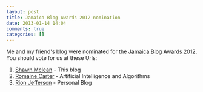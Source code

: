 ```yaml
---
layout: post
title: Jamaica Blog Awards 2012 nomination
date: 2013-01-14 14:04
comments: true
categories: []
---
```

Me and my friend's blog were nominated for the <a href="http://jamaicablogawards.org/jm/">Jamaica Blog Awards 2012</a>. You should vote for us at these Urls:
<ol>
	<li><a href="http://jamaicablogawards.org/jm/shawn-mclean/">Shawn Mclean</a> - This blog</li>
	<li><a href="http://jamaicablogawards.org/jm/script-bucket/">Romaine Carter</a> - Artificial Intelligence and Algorithms</li>
	<li><a href="http://jamaicablogawards.org/jm/in-the-mind-of-my-mind/">Rion Jefferson</a> - Personal Blog</li>
</ol>
